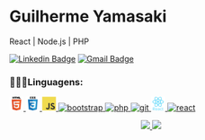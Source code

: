 # Guilherme Yamasaki  

React | Node.js | PHP
 
[![Linkedin Badge](https://img.shields.io/badge/Guilherme%20Yamasaki-333?style=flat-square&logo=Linkedin&logoColor=white&link=https://www.linkedin.com/in/guilherme-yamasaki/)](https://www.linkedin.com/in/guilherme-yamasaki/) 
[![Gmail Badge](https://img.shields.io/badge/-guilhermeyyamasaki1@gmail.com-333?style=flat-square&logo=Gmail&logoColor=white&link=mailto:guilhermeyyamasaki1@gmail.com)](mailto:guilhermeyyamasaki1@gmail.com)

### 👨🏻‍💻Linguagens:</h3>

<p align="left">
  <a href="https://www.w3.org/html/" target="_blank"> <img src="https://raw.githubusercontent.com/devicons/devicon/master/icons/html5/html5-original-wordmark.svg" alt="html5" width="25" height="25"/>
  </a>
  <a href="https://www.w3schools.com/css/" target="_blank"> 
    <img src="https://raw.githubusercontent.com/devicons/devicon/master/icons/css3/css3-original-wordmark.svg" alt="css3" width="25" height="25"/> 
  </a>
  <a href="https://developer.mozilla.org/en-US/docs/Web/JavaScript" target="_blank">
    <img src="https://raw.githubusercontent.com/devicons/devicon/master/icons/javascript/javascript-original.svg" alt="javascript" width="25" height="25"/>
  </a>
  <a href="https://getbootstrap.com/" target="_blank">
    <img src="https://raw.githubusercontent.com/jmnote/z-icons/master/svg/bootstrap.svg" alt="bootstrap" width="25" height="25"/>
  </a>
  <a href="https://www.php.net/" target="_blank"> <img src="https://raw.githubusercontent.com/jmnote/z-icons/master/svg/php.svg" alt="php" width="25" height="25"/>
  </a>
  <a href="https://git-scm.com/" target="_blank"> 
    <img src="https://www.vectorlogo.zone/logos/git-scm/git-scm-icon.svg" alt="git" width="25" height="25"/>
  </a>
    <a href="https://reactjs.org/" target="_blank">
    <img src="https://raw.githubusercontent.com/devicons/devicon/master/icons/react/react-original-wordmark.svg" alt="react" width="25" height="25"/>
  </a>
    <a href="https://nodejs.org/" target="_blank">
    <img src="https://cdn.worldvectorlogo.com/logos/nodejs-icon.svg" alt="react" width="25" height="25"/>
  </a>
</p>
<div align="center">
  <a href="https://github.com/GuilhermeYamasaki">
  <img height="180em" src="https://github-readme-stats.vercel.app/api?username=GuilhermeYamasaki&show_icons=true&theme=dracula&include_all_commits=true&count_private=true"/>
  <img height="180em" src="https://github-readme-stats.vercel.app/api/top-langs/?username=GuilhermeYamasaki&layout=compact&langs_count=7&theme=dracula"/>
</div>
 
